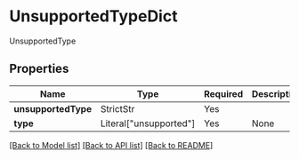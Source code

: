 # UnsupportedTypeDict

UnsupportedType

## Properties
| Name | Type | Required | Description |
| ------------ | ------------- | ------------- | ------------- |
**unsupportedType** | StrictStr | Yes |  |
**type** | Literal["unsupported"] | Yes | None |


[[Back to Model list]](../../../README.md#models-v1-link) [[Back to API list]](../../../README.md#apis-v1-link) [[Back to README]](../../../README.md)
